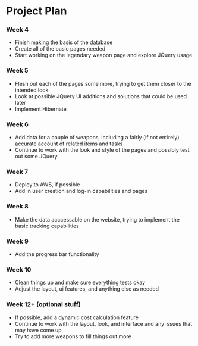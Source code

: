 # Project Plan

### Week 4
 * Finish making the basis of the database
 * Create all of the basic pages needed
 * Start working on the legendary weapon page and explore JQuery usage

### Week 5
 * Flesh out each of the pages some more, trying to get them closer to the intended look
 * Look at possible JQuery UI additions and solutions that could be used later
 * Implement Hibernate

### Week 6
 * Add data for a couple of weapons, including a fairly (if not entirely) accurate account of related items and tasks
 * Continue to work with the look and style of the pages and possibly test out some JQuery

### Week 7
 * Deploy to AWS, if possible
 * Add in user creation and log-in capabilities and pages

### Week 8
 * Make the data acccessable on the website, trying to implement the basic tracking capabilities

### Week 9
 * Add the progress bar functionality

### Week 10
 * Clean things up and make sure everything tests okay
 * Adjust the layout, ui features, and anything else as needed
 
### Week 12+ (optional stuff)
 * If possible, add a dynamic cost calculation feature
 * Continue to work with the layout, look, and interface and any issues that may have come up
 * Try to add more weapons to fill things out more
